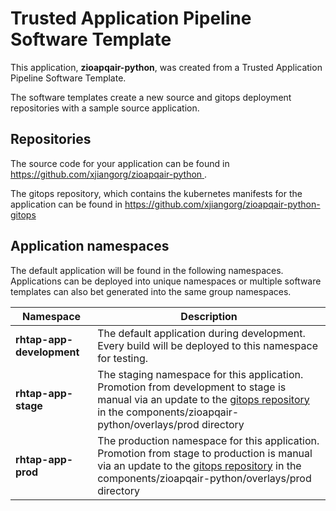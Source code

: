 # Trusted Application Pipeline Software Template

This application, **zioapqair-python**, was created from a Trusted Application Pipeline Software Template.

The software templates create a new source and gitops deployment repositories with a sample source application. 

## Repositories

The source code for your application can be found in [https://github.com/xjiangorg/zioapqair-python ](https://github.com/xjiangorg/zioapqair-python ).
 
The gitops repository, which contains the kubernetes manifests for the application can be found in 
[https://github.com/xjiangorg/zioapqair-python-gitops ](https://github.com/xjiangorg/zioapqair-python-gitops ) 

## Application namespaces 

The default application will be found in the following namespaces. Applications can be deployed into unique namespaces or multiple software templates can also bet generated into the same group namespaces.  

|  Namespace   |  Description   |  
| -------- | -------- |   
| **rhtap-app-development** | The default application during development. Every build will be deployed to this namespace for testing. | 
| **rhtap-app-stage** | The staging namespace for this application. Promotion from development to stage is manual via an update to the [gitops repository](https://github.com/xjiangorg/zioapqair-python-gitops ) in the components/zioapqair-python/overlays/prod directory |  
| **rhtap-app-prod** | The production namespace for this application. Promotion from stage to production is manual via an update to the [gitops repository](https://github.com/xjiangorg/zioapqair-python-gitops ) in the components/zioapqair-python/overlays/prod directory | 